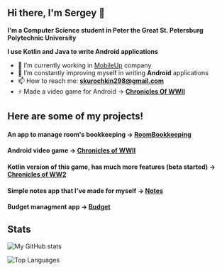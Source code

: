 ## Hi there, I'm Sergey 👋

**I'm a Computer Science student in Peter the Great St. Petersburg Polytechnic University**

**I use Kotlin and Java to write Android applications**

- 🔭 I’m currently working in [MobileUp](https://github.com/MobileUpLLC) company
- 🌱 I’m constantly improving myself in writing **Android** applications
- 📫 How to reach me: **skurochkin298@gmail.com**
- ⚡ Made a video game for Android -> [**Chronicles Of WWII**](https://github.com/kursor1337/Chronicles-of-WWII)

## Here are some of my projects!
#### An app to manage room's bookkeeping -> [RoomBookkeeping](https://github.com/kursor1337/RoomBookkeeping)
#### Android video game -> [Chronicles of WWII](https://github.com/kursor1337/Chronicles-of-WWII)
#### Kotlin version of this game, has much more features (beta started) -> [Chronicles of WW2](https://github.com/kursor1337/ChroniclesOfWW2-kt)
#### Simple notes app that I've made for myself -> [Notes](https://github.com/kursor1337/Notes)
#### Budget managment app -> [Budget](https://github.com/kursor1337/Budget)

## Stats
![My GitHub stats](https://github-readme-stats.vercel.app/api?username=kursor1337&show_icons=true&theme=dracula)

![Top Languages](https://github-readme-stats.vercel.app/api/top-langs/?username=kursor1337&theme=dracula)

